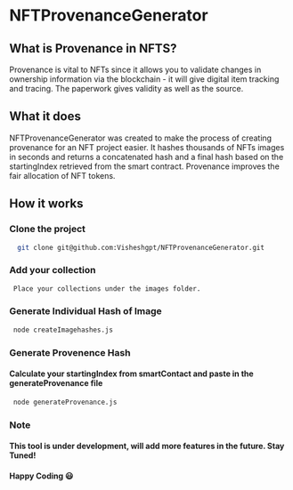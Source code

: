 # NFTProvenanceGenerator


## What is Provenance in NFTS?
Provenance is vital to NFTs since it allows you to validate changes in ownership information via the blockchain - it will give digital item tracking and tracing. The paperwork gives validity as well as the source.


## What it does
NFTProvenanceGenerator was created to make the process of creating provenance for an NFT project easier. It hashes thousands of NFTs images in seconds and returns a concatenated hash and a final hash based on the startingIndex retrieved from the smart contract. Provenance improves the fair allocation of NFT tokens.

## How it works

### Clone the project
```bash
  git clone git@github.com:Visheshgpt/NFTProvenanceGenerator.git
```

### Add your collection
```bash
 Place your collections under the images folder.
```

### Generate Individual Hash of Image
```bash
 node createImagehashes.js
```

### Generate Provenence Hash

#### Calculate your startingIndex from smartContact and paste in the generateProvenance file
```bash
 node generateProvenance.js
```

### Note
#### This tool is under development, will add more features in the future. Stay Tuned!
#### Happy Coding 😃




